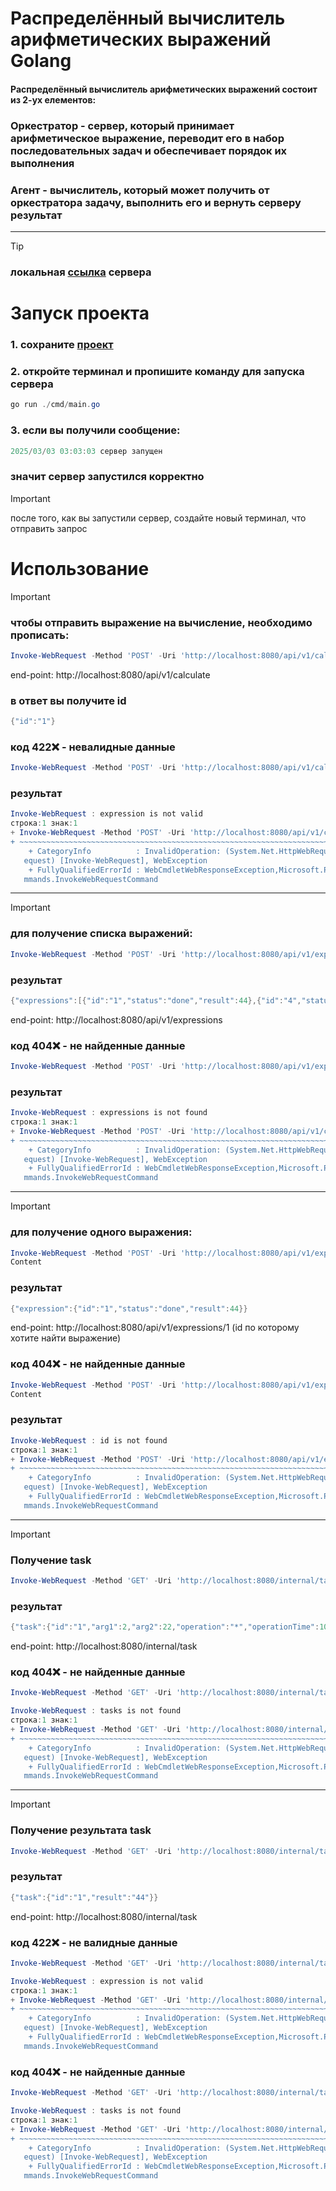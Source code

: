 # Распределённый вычислитель арифметических выражений Golang
#### Распределённый вычислитель арифметических выражений состоит из 2-ух елементов:
### **Оркестратор** - сервер, который принимает арифметическое выражение, переводит его в набор последовательных задач и обеспечивает порядок их выполнения
### **Агент** - вычислитель, который может получить от оркестратора задачу, выполнить его и вернуть серверу результат
---
>[!TIP]
>### локальная **[ссылка](http://localhost:8080/api/v1/calculate)** сервера 


# Запуск проекта
### 1. **сохраните [проект](https://github.com/nastts/Calculate/archive/refs/heads/main.zip)**
### 2. **откройте терминал и пропишите команду для запуска сервера**
```powershell
go run ./cmd/main.go
```
### 3. **если вы получили сообщение:**
```Go
2025/03/03 03:03:03 сервер запущен
```
### **значит сервер запустился корректно**
>[!IMPORTANT]
>после того, как вы запустили сервер, создайте новый терминал, что отправить запрос

# Использование
>[!IMPORTANT]
>### чтобы отправить выражение на вычисление, необходимо прописать:

```powershell
Invoke-WebRequest -Method 'POST' -Uri 'http://localhost:8080/api/v1/calculate' -ContentType 'application/json' -Body '{"expression":"22*2"}' | Select-Object -Expand Content
```
end-point: http://localhost:8080/api/v1/calculate

### в ответ вы получите id

```powershell
{"id":"1"}
```

### код 422❌ - невалидные данные

```powershell
Invoke-WebRequest -Method 'POST' -Uri 'http://localhost:8080/api/v1/calculate' -ContentType 'application/json' -Body '{"expression":"22*"}' | Select-Object -Expand Content
```
### результат
```powershell
Invoke-WebRequest : expression is not valid
строка:1 знак:1
+ Invoke-WebRequest -Method 'POST' -Uri 'http://localhost:8080/api/v1/c ...
+ ~~~~~~~~~~~~~~~~~~~~~~~~~~~~~~~~~~~~~~~~~~~~~~~~~~~~~~~~~~~~~~~~~~~~~
    + CategoryInfo          : InvalidOperation: (System.Net.HttpWebRequest:HttpWebR 
   equest) [Invoke-WebRequest], WebException
    + FullyQualifiedErrorId : WebCmdletWebResponseException,Microsoft.PowerShell.Co 
   mmands.InvokeWebRequestCommand
```
---
>[!IMPORTANT]
>### для получение списка выражений:


```powershell
Invoke-WebRequest -Method 'POST' -Uri 'http://localhost:8080/api/v1/expressions' -ContentType 'application/json' | Select-Object -Expand Content
```
### результат

```powershell
{"expressions":[{"id":"1","status":"done","result":44},{"id":"4","status":"in progress","result":0}]}
```
end-point: http://localhost:8080/api/v1/expressions

### код 404❌ - не найденные данные

```powershell
Invoke-WebRequest -Method 'POST' -Uri 'http://localhost:8080/api/v1/expressions' -ContentType 'application/json' | Select-Object -Expand Content
```
### результат
```powershell
Invoke-WebRequest : expressions is not found
строка:1 знак:1
+ Invoke-WebRequest -Method 'POST' -Uri 'http://localhost:8080/api/v1/c ...
+ ~~~~~~~~~~~~~~~~~~~~~~~~~~~~~~~~~~~~~~~~~~~~~~~~~~~~~~~~~~~~~~~~~~~~~
    + CategoryInfo          : InvalidOperation: (System.Net.HttpWebRequest:HttpWebR 
   equest) [Invoke-WebRequest], WebException
    + FullyQualifiedErrorId : WebCmdletWebResponseException,Microsoft.PowerShell.Co 
   mmands.InvokeWebRequestCommand
```

---
>[!IMPORTANT]
>### для получение одного выражения:


```powershell
Invoke-WebRequest -Method 'POST' -Uri 'http://localhost:8080/api/v1/expressions/1' -ContentType 'application/json' | Select-Object -Expand 
Content
```
### результат

```powershell
{"expression":{"id":"1","status":"done","result":44}}
```
end-point: http://localhost:8080/api/v1/expressions/1 (id по которому хотите найти выражение)

### код 404❌ - не найденные данные

```powershell
Invoke-WebRequest -Method 'POST' -Uri 'http://localhost:8080/api/v1/expressions/52' -ContentType 'application/json' | Select-Object -Expand 
Content
```
### результат
```powershell
Invoke-WebRequest : id is not found
строка:1 знак:1
+ Invoke-WebRequest -Method 'POST' -Uri 'http://localhost:8080/api/v1/e ...
+ ~~~~~~~~~~~~~~~~~~~~~~~~~~~~~~~~~~~~~~~~~~~~~~~~~~~~~~~~~~~~~~~~~~~~~
    + CategoryInfo          : InvalidOperation: (System.Net.HttpWebRequest:HttpWebR 
   equest) [Invoke-WebRequest], WebException
    + FullyQualifiedErrorId : WebCmdletWebResponseException,Microsoft.PowerShell.Co 
   mmands.InvokeWebRequestCommand
```
---
>[!IMPORTANT]
>### Получение task


```powershell
Invoke-WebRequest -Method 'GET' -Uri 'http://localhost:8080/internal/task' -ContentType 'application/json' | Select-Object -Expand Content
```
### результат
```powershell
{"task":{"id":"1","arg1":2,"arg2":22,"operation":"*","operationTime":1000}}
```
end-point: http://localhost:8080/internal/task

### код 404❌ - не найденные данные
```powershell
Invoke-WebRequest -Method 'GET' -Uri 'http://localhost:8080/internal/task' -ContentType 'application/json' | Select-Object -Expand Content
```
```powershell
Invoke-WebRequest : tasks is not found
строка:1 знак:1
+ Invoke-WebRequest -Method 'GET' -Uri 'http://localhost:8080/internal/ ...
+ ~~~~~~~~~~~~~~~~~~~~~~~~~~~~~~~~~~~~~~~~~~~~~~~~~~~~~~~~~~~~~~~~~~~~~
    + CategoryInfo          : InvalidOperation: (System.Net.HttpWebRequest:HttpWebR  
   equest) [Invoke-WebRequest], WebException
    + FullyQualifiedErrorId : WebCmdletWebResponseException,Microsoft.PowerShell.Co  
   mmands.InvokeWebRequestCommand
```
---
>[!IMPORTANT]
>### Получение результата task


```powershell
Invoke-WebRequest -Method 'GET' -Uri 'http://localhost:8080/internal/task' -ContentType 'application/json' | Select-Object -Expand Content
```
### результат
```powershell
{"task":{"id":"1","result":"44"}}
```
end-point: http://localhost:8080/internal/task
### код 422❌ - не валидные данные
```powershell
Invoke-WebRequest -Method 'GET' -Uri 'http://localhost:8080/internal/task' -ContentType 'application/json' | Select-Object -Expand Content
```
```powershell
Invoke-WebRequest : expression is not valid
строка:1 знак:1
+ Invoke-WebRequest -Method 'GET' -Uri 'http://localhost:8080/internal/ ...
+ ~~~~~~~~~~~~~~~~~~~~~~~~~~~~~~~~~~~~~~~~~~~~~~~~~~~~~~~~~~~~~~~~~~~~~
    + CategoryInfo          : InvalidOperation: (System.Net.HttpWebRequest:HttpWebR  
   equest) [Invoke-WebRequest], WebException
    + FullyQualifiedErrorId : WebCmdletWebResponseException,Microsoft.PowerShell.Co  
   mmands.InvokeWebRequestCommand
```
### код 404❌ - не найденные данные
```powershell
Invoke-WebRequest -Method 'GET' -Uri 'http://localhost:8080/internal/task' -ContentType 'application/json' | Select-Object -Expand Content
```
```powershell
Invoke-WebRequest : tasks is not found
строка:1 знак:1
+ Invoke-WebRequest -Method 'GET' -Uri 'http://localhost:8080/internal/ ...
+ ~~~~~~~~~~~~~~~~~~~~~~~~~~~~~~~~~~~~~~~~~~~~~~~~~~~~~~~~~~~~~~~~~~~~~
    + CategoryInfo          : InvalidOperation: (System.Net.HttpWebRequest:HttpWebR  
   equest) [Invoke-WebRequest], WebException
    + FullyQualifiedErrorId : WebCmdletWebResponseException,Microsoft.PowerShell.Co  
   mmands.InvokeWebRequestCommand
```